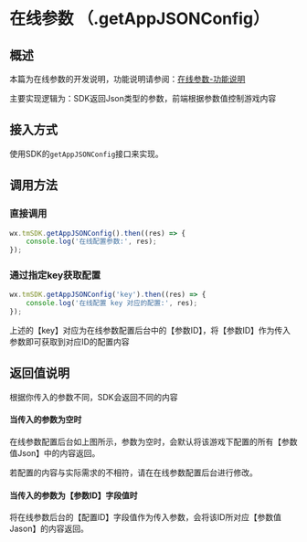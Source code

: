 # 在线参数 （.getAppJSONConfig）

## 概述

本篇为在线参数的开发说明，功能说明请参阅：[在线参数-功能说明](../main-features/json.md)

主要实现逻辑为：SDK返回Json类型的参数，前端根据参数值控制游戏内容

## **接入方式**

使用SDK的`getAppJSONConfig`接口来实现。

## **调用方法**

### **直接调用**

```javascript
wx.tmSDK.getAppJSONConfig().then((res) => {
    console.log('在线配置参数:', res);
});
```

### 通过指定key获取配置

```javascript
wx.tmSDK.getAppJSONConfig('key').then((res) => {
    console.log('在线配置 key 对应的配置:', res);
});
```

上述的【key】对应为在线参数配置后台中的【参数ID】，将【参数ID】作为传入参数即可获取到对应ID的配置内容

## 返回值说明

根据你传入的参数不同，SDK会返回不同的内容

#### 当传入的参数为空时

在线参数配置后台如上图所示，参数为空时，会默认将该游戏下配置的所有【参数值Json】中的内容返回。

若配置的内容与实际需求的不相符，请在在线参数配置后台进行修改。

#### 当传入的参数为【参数ID】字段值时

将在线参数后台的【配置ID】字段值作为传入参数，会将该ID所对应【参数值Jason】的内容返回。

